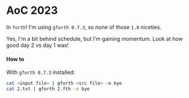 # AoC 2023

In `forth`! I'm using `gforth 0.7.3`, so none of those `1.0` niceties.

Yes, I'm a bit behind schedule, but I'm gaining momentum. Look at how good day 2 vs day 1 was!

#### How to

With `gforth 0.7.3` installed:
```sh
cat <input file> | gforth <src file> -e bye
cat 2.txt | gforth 2.fth -e bye
```